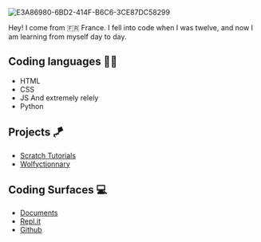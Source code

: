 ![E3A86980-6BD2-414F-B6C6-3CE87DC58299](https://user-images.githubusercontent.com/98713994/162332903-a60c27e6-4250-47d4-8535-281619912916.jpeg)

Hey! I come from 🇫🇷 France. I fell into code when I was twelve, and now I am learning from myself day to day.


## Coding languages 🧑‍💻

* HTML
* CSS
* JS
And extremely relely
* Python


## Projects 🪁

* [Scratch Tutorials](https://github.com/nao-l/scratchtutorials)
* [Wolfyctionnary](https://github.com/nao-l/wolfyctionnary-api)


## Coding Surfaces 💻

* [Documents](https://readdle.com/documents)
* [Repl.it](https://replit.com)
* [Github](https://github.com)

